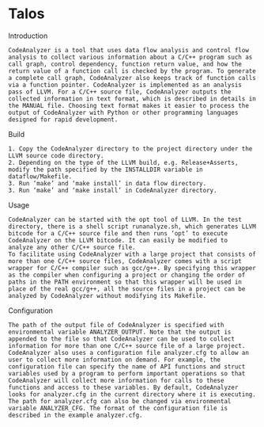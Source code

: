 # Talos

Introduction

    CodeAnalyzer is a tool that uses data flow analysis and control flow analysis to collect various information about a C/C++ program such as call graph, control dependency, function return value, and how the return value of a function call is checked by the program. To generate a complete call graph, CodeAnalyzer also keeps track of function calls via a function pointer. CodeAnalyzer is implemented as an analysis pass of LLVM. For a C/C++ source file, CodeAnalyzer outputs the collected information in text format, which is described in details in the MANUAL file. Choosing text format makes it easier to process the output of CodeAnalyzer with Python or other programming languages designed for rapid development.

Build

    1. Copy the CodeAnalyzer directory to the project directory under the LLVM source code directory.
    2. Depending on the type of the LLVM build, e.g. Release+Asserts, modify the path specified by the INSTALLDIR variable in dataflow/Makefile.
    3. Run ‘make’ and ‘make install’ in data flow directory.
    3. Run ‘make’ and ‘make install’ in CodeAnalyzer directory.  

Usage

    CodeAnalyzer can be started with the opt tool of LLVM. In the test directory, there is a shell script runanalyze.sh, which generates LLVM bitcode for a C/C++ source file and then runs ‘opt’ to execute CodeAnalyzer on the LLVM bitcode. It can easily be modified to  analyze any other C/C++ source file.
    To facilitate using CodeAnalyzer with a large project that consists of more than one C/C++ source files, CodeAnalyzer comes with a script wrapper for C/C++ compiler such as gcc/g++. By specifying this wrapper as the compiler when configuring a project or changing the order of paths in the PATH environment so that this wrapper will be used in place of the real gcc/g++, all the source files in a project can be analyzed by CodeAnalyzer without modifying its Makefile. 

Configuration

    The path of the output file of CodeAnalyzer is specified with environmental variable ANALYZER_OUTPUT. Note that the output is appended to the file so that CodeAnalyzer can be used to collect information for more than one C/C++ source file of a large project.
    CodeAnalyzer also uses a configuration file analyzer.cfg to allow an user to collect more information on demand. For example, the configuration file can specify the name of API functions and struct variables used by a program to perform important operations so that CodeAnalyzer will collect more information for calls to these functions and access to these variables. By default, CodeAnalyzer looks for analyzer.cfg in the current directory where it is executing. The path for analyzer.cfg can also be changed via environmental variable ANALYZER_CFG. The format of the configuration file is described in the example analyzer.cfg.
    
